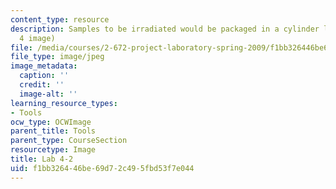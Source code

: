 ```yaml
---
content_type: resource
description: Samples to be irradiated would be packaged in a cylinder like this. (Lab
  4 image)
file: /media/courses/2-672-project-laboratory-spring-2009/f1bb326446be69d72c495fbd53f7e044_lab42.jpg
file_type: image/jpeg
image_metadata:
  caption: ''
  credit: ''
  image-alt: ''
learning_resource_types:
- Tools
ocw_type: OCWImage
parent_title: Tools
parent_type: CourseSection
resourcetype: Image
title: Lab 4-2
uid: f1bb3264-46be-69d7-2c49-5fbd53f7e044
---
```


